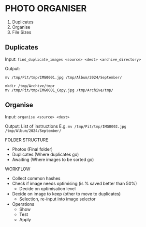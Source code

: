 
# PHOTO ORGANISER

1. Duplicates
2. Organise
3. File Sizes

## Duplicates

Input:
`find_duplicate_images <source> <dest> <archive_directory>`

Output:
```
mv /tmp/Pit/tmp/IMG0001.jpg /tmp/Album/2024/September/

mkdir /tmp/Archive/tmpr
mv /tmp/Pit/tmp/IMG0001_Copy.jpg /tmp/Archive/tmp/
```

## Organise

Input:
`organise <source> <dest>`

Output:
List of instructions
E.g.
`
mv /tmp/Pit/tmp/IMG0002.jpg /tmp/Album/2024/September/
`



FOLDER STRUCTURE
- Photos (Final folder)
- Duplicates (Where duplicates go)
- Awaiting (Where images to be sorted go)


WORKFLOW
- Collect common hashes
- Check if image needs optimising (is % saved better than 50%)
  - Decide on optimisation level
- Decide on image to keep (other to move to duplicates)
  - Selection, re-input into image selector
- Operations
  - Show
  - Test
  - Apply